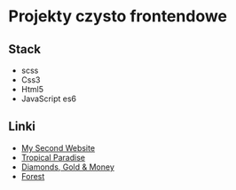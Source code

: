 # Projekty czysto frontendowe

## Stack
* scss
* Css3
* Html5
* JavaScript es6

## Linki
* [My Second Website](https://mavannkas.github.io/other/second_website/)
* [Tropical Paradise](https://mavannkas.github.io/other/flex_website/)
* [Diamonds, Gold & Money](https://mavannkas.github.io/other/grid_website/)
* [Forest](https://mavannkas.github.io/cz_4_website/)
